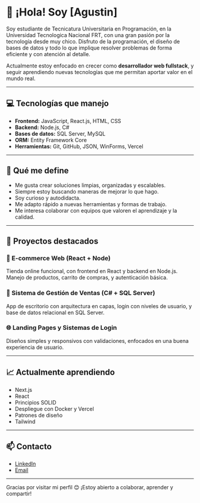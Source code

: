 # 👋 ¡Hola! Soy [Agustin]

Soy estudiante de Tecnicatura Universitaria en Programación, en la Universidad Tecnologica Nacional FRT, con una gran pasión por la tecnología desde muy chico. Disfruto de la programación, el diseño de bases de datos y todo lo que implique resolver problemas de forma eficiente y con atención al detalle.

Actualmente estoy enfocado en crecer como **desarrollador web fullstack**, y seguir aprendiendo nuevas tecnologías que me permitan aportar valor en el mundo real.

---

## 💻 Tecnologías que manejo

- **Frontend:** JavaScript, React.js, HTML, CSS
- **Backend:** Node.js, C#
- **Bases de datos:** SQL Server, MySQL
- **ORM:** Entity Framework Core
- **Herramientas:** Git, GitHub, JSON, WinForms, Vercel

---

## 🧠 Qué me define

- Me gusta crear soluciones limpias, organizadas y escalables.
- Siempre estoy buscando maneras de mejorar lo que hago.
- Soy curioso y autodidacta.
- Me adapto rápido a nuevas herramientas y formas de trabajo.
- Me interesa colaborar con equipos que valoren el aprendizaje y la calidad.

---

## 🚀 Proyectos destacados

### 🛒 E-commerce Web (React + Node)
Tienda online funcional, con frontend en React y backend en Node.js. Manejo de productos, carrito de compras, y autenticación básica.

### 🧾 Sistema de Gestión de Ventas (C# + SQL Server)
App de escritorio con arquitectura en capas, login con niveles de usuario, y base de datos relacional en SQL Server.

### 🌐 Landing Pages y Sistemas de Login
Diseños simples y responsivos con validaciones, enfocados en una buena experiencia de usuario.

---

## 📈 Actualmente aprendiendo

- Next.js
- React
- Principios SOLID
- Despliegue con Docker y Vercel
- Patrones de diseño
- Tailwind

---

## 📫 Contacto

- [LinkedIn](www.linkedin.com/in/agustin-dev-diaz)  
- [Email](agustin.emadiaz@gmail.com)

---

Gracias por visitar mi perfil 😊 ¡Estoy abierto a colaborar, aprender y compartir!
